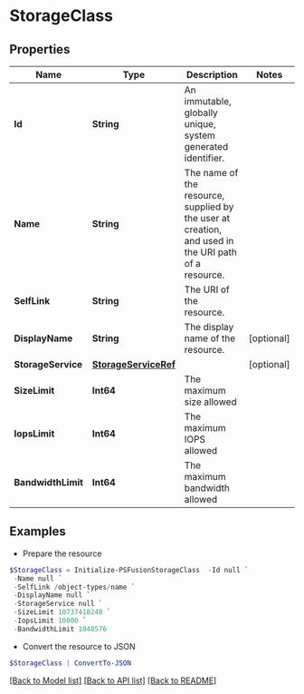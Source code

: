 # StorageClass
## Properties

Name | Type | Description | Notes
------------ | ------------- | ------------- | -------------
**Id** | **String** | An immutable, globally unique, system generated identifier. | 
**Name** | **String** | The name of the resource, supplied by the user at creation, and used in the URI path of a resource. | 
**SelfLink** | **String** | The URI of the resource. | 
**DisplayName** | **String** | The display name of the resource. | [optional] 
**StorageService** | [**StorageServiceRef**](StorageServiceRef.md) |  | [optional] 
**SizeLimit** | **Int64** | The maximum size allowed | 
**IopsLimit** | **Int64** | The maximum IOPS allowed | 
**BandwidthLimit** | **Int64** | The maximum bandwidth allowed | 

## Examples

- Prepare the resource
```powershell
$StorageClass = Initialize-PSFusionStorageClass  -Id null `
 -Name null `
 -SelfLink /object-types/name `
 -DisplayName null `
 -StorageService null `
 -SizeLimit 10737418240 `
 -IopsLimit 10000 `
 -BandwidthLimit 1048576
```

- Convert the resource to JSON
```powershell
$StorageClass | ConvertTo-JSON
```

[[Back to Model list]](../README.md#documentation-for-models) [[Back to API list]](../README.md#documentation-for-api-endpoints) [[Back to README]](../README.md)

